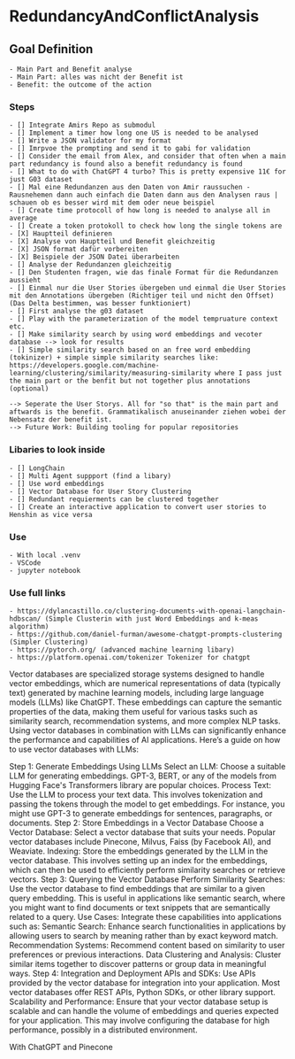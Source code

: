 # RedundancyAndConflictAnalysis

## Goal Definition
    - Main Part and Benefit analyse
    - Main Part: alles was nicht der Benefit ist
    - Benefit: the outcome of the action

### Steps
    - [] Integrate Amirs Repo as submodul
    - [] Implement a timer how long one US is needed to be analysed
    - [] Write a JSON validator for my format
    - [] Imrpvoe the prompting and send it to gabi for validation
    - [] Consider the email from Alex, and consider that often when a main part redundancy is found also a benefit redundancy is found
    - [] What to do with ChatGPT 4 turbo? This is pretty expensive 11€ for just G03 dataset
    - [] Mal eine Redundanzen aus den Daten von Amir raussuchen - Rausnehemen dann auch einfach die Daten dann aus den Analysen raus | schauen ob es besser wird mit dem oder neue beispiel 
    - [] Create time protocoll of how long is needed to analyse all in average
    - [] Create a token protokoll to check how long the single tokens are
    - [X] Hauptteil definieren
    - [X] Analyse von Hauptteil und Benefit gleichzeitig
    - [X] JSON format dafür vorbereiten
    - [X] Beispiele der JSON Datei überarbeiten
    - [] Analyse der Redundanzen gleichzeitig
    - [] Den Studenten fragen, wie das finale Format für die Redundanzen aussieht
    - [] Einmal nur die User Stories übergeben und einmal die User Stories mit den Annotations übergeben (Richtiger teil und nicht den Offset) (Das Delta bestimmen, was besser funktioniert)
    - [] First analyse the g03 dataset
    - [] Play with the parameterization of the model tempruature context etc.
    - [] Make similarity search by using word embeddings and vecoter database --> look for results
    - [] Simple similarity search based on an free word embedding (tokinizer) + simple simple similarity searches like: https://developers.google.com/machine-learning/clustering/similarity/measuring-similarity where I pass just the main part or the benfit but not together plus annotations (optional)

    --> Seperate the User Storys. All for "so that" is the main part and aftwards is the benefit. Grammatikalisch anuseinander ziehen wobei der Nebensatz der benefit ist.  
    --> Future Work: Building tooling for popular repositories

### Libaries to look inside
    - [] LongChain
    - [] Multi Agent suppport (find a libary)
    - [] Use word embeddings
    - [] Vector Database for User Story Clustering
    - [] Redundant requierments can be clustered together 
    - [] Create an interactive application to convert user stories to Henshin as vice versa


### Use
    - With local .venv
    - VSCode
    - jupyter notebook

### Use full links
    - https://dylancastillo.co/clustering-documents-with-openai-langchain-hdbscan/ (Simple Clusterin with just Word Embeddings and k-meas algorithm)
    - https://github.com/daniel-furman/awesome-chatgpt-prompts-clustering (Simpler Clustering)
    - https://pytorch.org/ (advanced machine learning libary)
    - https://platform.openai.com/tokenizer Tokenizer for chatgpt



Vector databases are specialized storage systems designed to handle vector embeddings, which are numerical representations of data (typically text) generated by machine learning models, including large language models (LLMs) like ChatGPT. These embeddings can capture the semantic properties of the data, making them useful for various tasks such as similarity search, recommendation systems, and more complex NLP tasks. Using vector databases in combination with LLMs can significantly enhance the performance and capabilities of AI applications. Here’s a guide on how to use vector databases with LLMs:

Step 1: Generate Embeddings Using LLMs
Select an LLM: Choose a suitable LLM for generating embeddings. GPT-3, BERT, or any of the models from Hugging Face's Transformers library are popular choices.
Process Text: Use the LLM to process your text data. This involves tokenization and passing the tokens through the model to get embeddings. For instance, you might use GPT-3 to generate embeddings for sentences, paragraphs, or documents.
Step 2: Store Embeddings in a Vector Database
Choose a Vector Database: Select a vector database that suits your needs. Popular vector databases include Pinecone, Milvus, Faiss (by Facebook AI), and Weaviate.
Indexing: Store the embeddings generated by the LLM in the vector database. This involves setting up an index for the embeddings, which can then be used to efficiently perform similarity searches or retrieve vectors.
Step 3: Querying the Vector Database
Perform Similarity Searches: Use the vector database to find embeddings that are similar to a given query embedding. This is useful in applications like semantic search, where you might want to find documents or text snippets that are semantically related to a query.
Use Cases: Integrate these capabilities into applications such as:
Semantic Search: Enhance search functionalities in applications by allowing users to search by meaning rather than by exact keyword match.
Recommendation Systems: Recommend content based on similarity to user preferences or previous interactions.
Data Clustering and Analysis: Cluster similar items together to discover patterns or group data in meaningful ways.
Step 4: Integration and Deployment
APIs and SDKs: Use APIs provided by the vector database for integration into your application. Most vector databases offer REST APIs, Python SDKs, or other library support.
Scalability and Performance: Ensure that your vector database setup is scalable and can handle the volume of embeddings and queries expected for your application. This may involve configuring the database for high performance, possibly in a distributed environment.

With ChatGPT and Pinecone